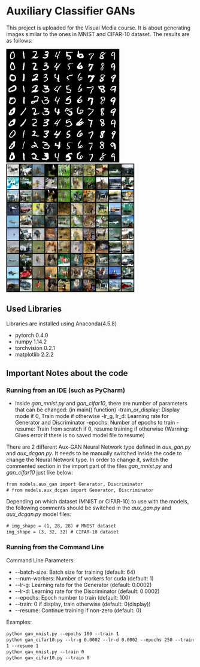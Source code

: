 # Auxiliary Classifier GANs

This project is uploaded for the Visual Media course. It is about generating images similar to the ones in MNIST and CIFAR-10 dataset. The results are as follows:

![Generated MNIST](./results/generated_mnist(500epochs).png)
![Generated CIFAR-10](./results/generated_cifar10(dcnn750epochs).png)


## Used Libraries 

Libraries are installed using Anaconda(4.5.8)

* pytorch 0.4.0
* numpy 1.14.2
* torchvision 0.2.1
* matplotlib 2.2.2


## Important Notes about the code

### Running from an IDE (such as PyCharm)

- Inside *gan_mnist.py* and *gan_cifar10*, there are number of parameters that can be changed: (in main() function)
  -train_or_display: Display mode if 0, Train mode if otherwise
  -lr_g, lr_d: Learning rate for Generator and Discriminator
  -epochs: Number of epochs to train
  -resume: Train from scratch if 0, resume training if otherwise (Warning: Gives error if there is no saved model file to resume)
  
There are 2 different Aux-GAN Neural Network type defined in *aux_gan.py* and *aux_dcgan.py*. It needs to be manually switched inside the code to change the Neural Network type. In order to change it, switch the commented section in the import part of the files *gan_mnist.py* and *gan_cifar10* just like below:

```
from models.aux_gan import Generator, Discriminator
# from models.aux_dcgan import Generator, Discriminator
```

Depending on which dataset (MNIST or CIFAR-10) to use with the models, the following comments should be switched in the *aux_gan.py* and *aux_dcgan.py* model files:
```
# img_shape = (1, 28, 28) # MNIST dataset
img_shape = (3, 32, 32) # CIFAR-10 dataset
```

### Running from the Command Line

Command Line Parameters:
* --batch-size: Batch size for training (default: 64)
* --num-workers: Number of workers for cuda (default: 1)
* --lr-g: Learning rate for the Generator (default: 0.0002)
* --lr-d: Learning rate for the Discriminator (default: 0.0002)
* --epochs: Epoch number to train (default: 100)
* --train: 0 if display, train otherwise (default: 0(display))
* --resume: Continue training if non-zero (default: 0)

Examples:
```
python gan_mnist.py --epochs 100 --train 1
python gan_cifar10.py --lr-g 0.0002 --lr-d 0.0002 --epochs 250 --train 1 --resume 1
python gan_mnist.py --train 0
python gan_cifar10.py --train 0
```
